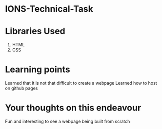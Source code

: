 # IONS-Technical-Task

# Libraries Used

1. HTML
2. CSS

# Learning points

Learned that it is not that difficult to create a webpage
Learned how to host on github pages

# Your thoughts on this endeavour

Fun and interesting to see a webpage being built from scratch
